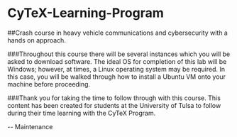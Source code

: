 # CyTeX-Learning-Program
##Crash course in heavy vehicle communications and cybersecurity with a hands on approach.

###Throughout this course there will be several instances which you will be asked to download software. The ideal OS for completion of this lab will be Windows; however, at times, a Linux operating system may be required. In this case, you will be walked through how to install a Ubuntu VM onto your machine before proceeding. 

###Thank you for taking the time to follow through with this course. This content has been created for students at the University of Tulsa to follow during their time learning with the CyTeX Program.

-- Maintenance 
